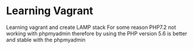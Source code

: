 # Learning Vagrant
Learning vagrant and create LAMP stack
For some reason PHP7.2 not working with phpmyadmin 
therefore by using the PHP version 5.6  is better and stable with the phpmyadmin
